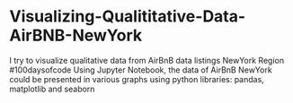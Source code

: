 # Visualizing-Qualititative-Data-AirBNB-NewYork
I try to visualize qualitative data from AirBnB data listings NewYork Region #100daysofcode
Using Jupyter Notebook, the data of AirBnB NewYork could be presented in various graphs using python libraries: pandas, matplotlib and seaborn


